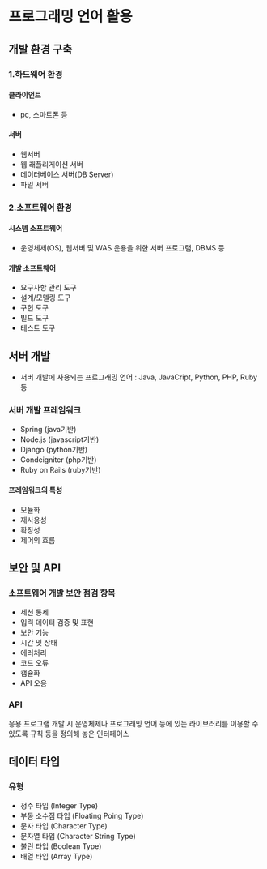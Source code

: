 # 프로그래밍 언어 활용

## 개발 환경 구축

### 1.하드웨어 환경
#### 클라이언트
- pc, 스마트폰 등
#### 서버
- 웹서버
- 웹 래플리게이션 서버
- 데이터베이스 서버(DB Server)
- 파일 서버

### 2.소프트웨어 환경
#### 시스템 소프트웨어
- 운영체제(OS), 웹서버 및 WAS 운용을 위한 서버 프로그램, DBMS 등
#### 개발 소프트웨어
- 요구사항 관리 도구
- 설계/모델링 도구
- 구현 도구
- 빌드 도구
- 테스트 도구


## 서버 개발
- 서버 개발에 사용되는 프로그래밍 언어 : Java, JavaCript, Python, PHP, Ruby등
### 서버 개발 프레임워크
- Spring (java기반)
- Node.js (javascript기반)
- Django (python기반)
- Condeigniter (php기반)
- Ruby on Rails (ruby기반)

#### 프레임워크의 특성
- 모듈화
- 재사용성
- 확장성
- 제어의 흐름


## 보안 및 API
### 소프트웨어 개발 보안 점검 항목
- 세션 통제
- 입력 데이터 검증 및 표현
- 보안 기능
- 시간 및 상태
- 에러처리
- 코드 오류
- 캡슐화
- API 오용
### API 
응용 프로그램 개발 시 운영체제나 프로그래밍 언어 등에 있는 라이브러리를 이용할 수 있도록 규칙 등을 정의해 놓은 인터페이스



## 데이터 타입
### 유형
- 정수 타입 (Integer Type)
- 부동 소수점 타입 (Floating Poing Type)
- 문자 타입 (Character Type)
- 문자열 타입 (Character String Type)
- 불린 타입 (Boolean Type)
- 배열 타입 (Array Type)
